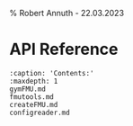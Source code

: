 % Robert Annuth - 22.03.2023
# API Reference

```{toctree}
:caption: 'Contents:'
:maxdepth: 1
gymFMU.md
fmutools.md
createFMU.md
configreader.md
```